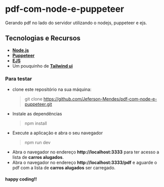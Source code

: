 # pdf-com-node-e-puppeteer
Gerando pdf no lado do servidor utilizando o nodejs, puppeteer e ejs.


## Tecnologias e Recursos

-  [**Node.js**](https://nodejs.org/en/)
- [**Puppeteer**](https://pptr.dev)
- [**EJS**](https://ejs.co)
- Um pouquinho de [**Tailwind ui**](https://tailwindui.com)


### Para testar
- clone este repositório na sua máquina:
	> git clone https://github.com/Jeferson-Mendes/pdf-com-node-e-puppeteer.git
- Instale as dependências
	> npm install
- Execute a aplicação e abra o seu navegador
	> npm run dev
- Abra o navegador no endereço **http://localhost:3333**  para ter acesso a lista de **carros alugados**.
- Abra o navegador no endereço **http://localhost:3333/pdf** e aguarde o pdf com a lista de **carros alugados** ser carregado.

#### happy coding!! 
